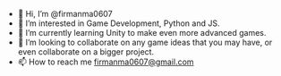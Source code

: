 - 👋 Hi, I’m @firmanma0607
- 👀 I’m interested in Game Development, Python and JS.
- 🌱 I’m currently learning Unity to make even more advanced games.
- 💞️ I’m looking to collaborate on any game ideas that you may have, or even collaborate on a bigger project.
- 📫 How to reach me firmanma0607@gmail.com

<!---
firmanma0607/firmanma0607 is a ✨ special ✨ repository because its `README.md` (this file) appears on your GitHub profile.
You can click the Preview link to take a look at your changes.
--->
